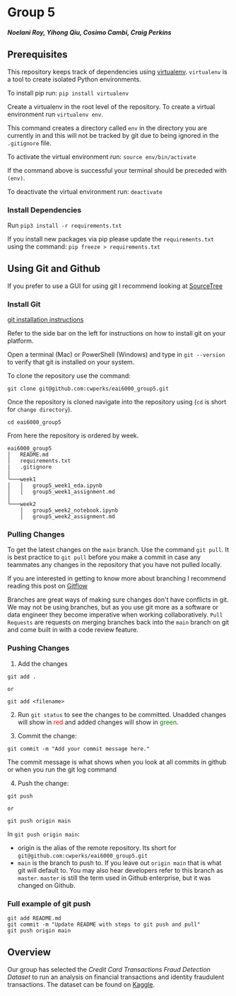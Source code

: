 # Group 5

##### Noelani Roy, Yihong Qiu, Cosimo Cambi, Craig Perkins

## Prerequisites

This repository keeps track of dependencies using [virtualenv](https://virtualenv.pypa.io/en/latest/). `virtualenv` is a tool to create isolated Python environments. 

To install pip run: `pip install virtualenv`

Create a virtualenv in the root level of the repository. To create a virtual environment run `virtualenv env`.

This command creates a directory called `env` in the directory you are currently in and this will not be tracked by git due to being ignored in the `.gitignore` file.

To activate the virtual environment run: `source env/bin/activate`

If the command above is successful your terminal should be preceded with `(env)`.

To deactivate the virtual environment run: `deactivate`

### Install Dependencies

Run `pip3 install -r requirements.txt`

If you install new packages via pip please update the `requirements.txt` using the command: `pip freeze > requirements.txt`

## Using Git and Github

If you prefer to use a GUI for using git I recommend looking at [SourceTree](https://www.sourcetreeapp.com/)

### Install Git

[git installation instructions](https://www.atlassian.com/git/tutorials/install-git)

Refer to the side bar on the left for instructions on how to install git on your platform.

Open a terminal (Mac) or PowerShell (Windows) and type in `git --version` to verify that git is installed on your system.

To clone the repository use the command:

`git clone git@github.com:cwperks/eai6000_group5.git`

Once the repository is cloned navigate into the repository using (`cd` is short for `change directory`).

`cd eai6000_group5`

From here the repository is ordered by week.

```
eai6000_group5
│   README.md
│   requirements.txt    
|   .gitignore
│
└───week1
│   │   group5_week1_eda.ipynb
│   │   group5_week1_assignment.md
│   
└───week2
    │   group5_week2_notebook.ipynb
    │   group5_week2_assignment.md
```

### Pulling Changes

To get the latest changes on the `main` branch. Use the command `git pull`. It is best practice to `git pull` before you make a commit in case any teammates any changes in the repository that you have not pulled locally. 

If you are interested in getting to know more about branching I recommend reading this post on [Gitflow](https://www.atlassian.com/git/tutorials/comparing-workflows/gitflow-workflow#:~:text=Gitflow%20Workflow%20is%20a%20Git,designed%20around%20the%20project%20release.&text=In%20addition%20to%20feature%20branches,%2C%20maintaining%2C%20and%20recording%20releases.)

Branches are great ways of making sure changes don't have conflicts in git. We may not be using branches, but as you use git more as a software or data engineer they become imperative when working collaboratively. `Pull Requests` are requests on merging branches back into the `main` branch on git and come built in with a code review feature.

### Pushing Changes

1) Add the changes

```
git add .

or

git add <filename>
```

2) Run `git status` to see the changes to be committed. Unadded changes will show in <span style="color:red">red</span> and added changes will show in <span style="color:green">green</span>.

3) Commit the change: 

```
git commit -m "Add your commit message here."
```

The commit message is what shows when you look at all commits in github or when you run the git log command

4) Push the change:

```
git push

or

git push origin main
```

In `git push origin main`:

- origin is the alias of the remote repository. Its short for `git@github.com:cwperks/eai6000_group5.git`
- `main` is the branch to push to. If you leave out `origin main` that is what git will default to. You may also hear developers refer to this branch as `master`. `master` is still the term used in Github enterprise, but it was changed on Github. 

### Full example of git push

```
git add README.md
git commit -m "Update README with steps to git push and pull"
git push origin main
```

## Overview

Our group has selected the *Credit Card Transactions Fraud Detection Dataset* to run an analysis on financial transactions and identity fraudulent transactions. The dataset can be found on [Kaggle](https://www.kaggle.com/kartik2112/fraud-detection).
